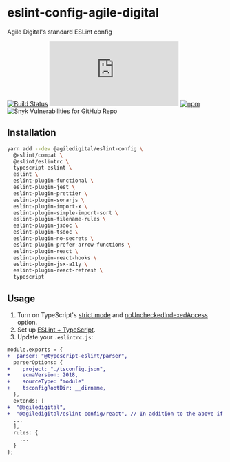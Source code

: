 # eslint-config-agile-digital

Agile Digital's standard ESLint config

[![Build Status](https://github.com/agiledigital-labs/eslint-config-agile-digital/actions/workflows/node.js.yml/badge.svg)](https://github.com/agiledigital-labs/eslint-config-agile-digital/actions/workflows/node.js.yml)
[![Type Coverage](https://img.shields.io/badge/dynamic/json.svg?label=type-coverage&prefix=%E2%89%A5&suffix=%&query=$.typeCoverage.atLeast&uri=https%3A%2F%2Fraw.githubusercontent.com%2Fagiledigital-labs%2Feslint-config-agile-digital%2Fmaster%2Fpackage.json)](https://github.com/plantain-00/type-coverage)
[![npm](https://img.shields.io/npm/v/@agiledigital/eslint-config)](https://www.npmjs.com/package/@agiledigital/eslint-config)
![Snyk Vulnerabilities for GitHub Repo](https://img.shields.io/snyk/vulnerabilities/github/agiledigital-labs/eslint-config-agile-digital)

## Installation

```sh
yarn add --dev @agiledigital/eslint-config \
  @eslint/compat \
  @eslint/eslintrc \
  typescript-eslint \
  eslint \
  eslint-plugin-functional \
  eslint-plugin-jest \
  eslint-plugin-prettier \
  eslint-plugin-sonarjs \
  eslint-plugin-import-x \
  eslint-plugin-simple-import-sort \
  eslint-plugin-filename-rules \
  eslint-plugin-jsdoc \
  eslint-plugin-tsdoc \
  eslint-plugin-no-secrets \
  eslint-plugin-prefer-arrow-functions \
  eslint-plugin-react \
  eslint-plugin-react-hooks \
  eslint-plugin-jsx-a11y \
  eslint-plugin-react-refresh \
  typescript
```

## Usage

1. Turn on TypeScript's [strict mode](https://www.typescriptlang.org/tsconfig#strict) and [noUncheckedIndexedAccess](https://www.typescriptlang.org/tsconfig#noUncheckedIndexedAccess) option.
2. Set up [ESLint + TypeScript](https://github.com/typescript-eslint/typescript-eslint/blob/master/docs/getting-started/linting/README.md).
3. Update your `.eslintrc.js`:

```diff
module.exports = {
+  parser: "@typescript-eslint/parser",
  parserOptions: {
+    project: "./tsconfig.json",
+    ecmaVersion: 2018,
+    sourceType: "module"
+    tsconfigRootDir: __dirname,
  },
  extends: [
+  "@agiledigital",
+  "@agiledigital/eslint-config/react", // In addition to the above if this is a React project 
  ...
  ],
  rules: {
    ...
  }
};

```
